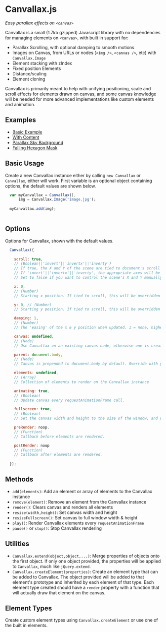# Canvallax.js
*Easy parallax effects on `<canvas>`*

Canvallax is a small (1.7kb gzipped) Javascript library with no dependencies for managing elements on `<canvas>`, with built in support for:

- Parallax Scrolling, with optional damping to smooth motions
- Images on Canvas, from URLs or nodes (`<img />`, `<canvas />`, etc) with `Canvallax.Image`
- Element stacking with zIndex
- Fixed position Elements
- Distance/scaling
- Element cloning

Canvallax is primarily meant to help with unifying positioning, scale and scroll effects for elements drawn on canvas, and some canvas knowledge will be needed for more advanced implementations like custom elements and animation.

## Examples

- [Basic Example](http://codepen.io/shshaw/pen/EVdzLV)
- [With Content](http://codepen.io/shshaw/pen/ojQvyB)
- [Parallax Sky Background](http://codepen.io/shshaw/pen/ZbExyV)
- [Falling Hexagon Mask](http://codepen.io/shshaw/pen/dYdvww)


## Basic Usage

Create a new Canvallax instance either by calling `new Canvallax` or `Canvallax`, either will work. First variable is an optional object containing options, the default values are shown below.

```javascript
  var myCanvallax = Canvallax(),
      img = Canvallax.Image('image.jpg');
  
  myCanvallax.add(img);
  
```


## Options

Options for Canvallax, shown with the default values.

```javascript
  Canvallax({
    
    scroll: true,
    // (Boolean||'invert'||'invertx'||'inverty')
    // If true, the X and Y of the scene are tied to document's scroll for a typical parallax experience.
    // If 'invert'||'invertx'||'inverty', the appropriate axes will be reversed on scroll.
    // Set to false if you want to control the scene's X and Y manually, perfect for animating with GSAP.

    x: 0,
    // (Number)
    // Starting x position. If tied to scroll, this will be overridden on render.

    y: 0, // (Number)
    // Starting y position. If tied to scroll, this will be overridden on render.

    damping: 1,
    // (Number)
    // The 'easing' of the x & y position when updated. 1 = none, higher is longer. If you're syncing parallax items to regular items in the scroll, then you'll probably want a low damping.

    canvas: undefined,
    // (Node)
    // Use Canvallax on an existing canvas node, otherwise one is created.

    parent: document.body,
    // (Node)
    // Canvas is prepended to document.body by default. Override with your own node if you want it within a certain container.

    elements: undefined,
    // (Array)
    // Collection of elements to render on the Canvallax instance

    animating: true,
    // (Boolean)
    // Update canvas every requestAnimationFrame call.

    fullscreen: true,
    // (Boolean)
    // Set the canvas width and height to the size of the window, and update on window resize. Otherwise, the provided with and height will be used.

    preRender: noop,
    // (Function)
    // Callback before elements are rendered.

    postRender: noop
    // (Function)
    // Callback after elements are rendered. 
    
  });
```

## Methods

- `add(elements)`: Add an element or array of elements to the Canvallax instance
- `remove(element)`: Remove an element from the Canvallax instance
- `render()`: Clears canvas and renders all elements
- `resize(width,height)`: Set canvas width and height
- `resizeFullscreen()`: Set canvas to full window width & height
- `play()`: Render Canvallax elements every `requestAnimationFrame`
- `pause()` or `stop()`: Stop Canvallax rendering

## Utilities

- `Canvallax.extend(object,object,...)`: Merge properties of objects onto the first object. If only one object provided, the properties will be applied to `Canvallax`, much like `jQuery.extend`.
- `Canvallax.createElement(properties)`: Create an element type that can be added to Canvallax. The object provided will be added to that element's prototype and inherited by each element of that type. Each element type created should have a `render` property with a function that will actually draw that element on the canvas.

## Element Types

Create custom element types using `Canvallax.createElement` or use one of the built in elements.
